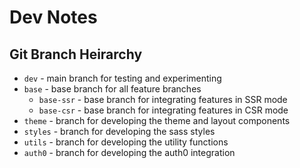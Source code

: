 # Dev Notes

## Git Branch Heirarchy

- `dev` - main branch for testing and experimenting
- `base` - base branch for all feature branches
  - `base-ssr` - base branch for integrating features in SSR mode
  - `base-csr` - base branch for integrating features in CSR mode
- `theme` - branch for developing the theme and layout components
- `styles` - branch for developing the sass styles
- `utils` - branch for developing the utility functions
- `auth0` - branch for developing the auth0 integration
